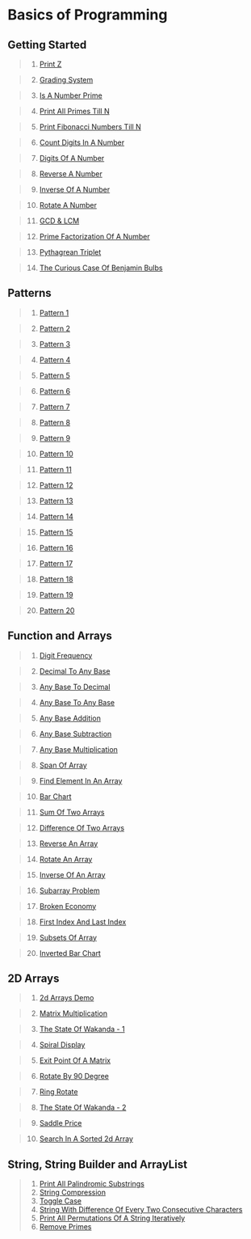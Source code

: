 # Basics of Programming

## Getting Started

>1. [Print Z](https://github.com/DarkWarS-maker/Pepcoding-dsa/blob/main/lecture-001/print-z.html)

>2. [Grading System](https://github.com/DarkWarS-maker/Pepcoding-dsa/blob/main/lecture-001/grading-system.html)

>3. [Is A Number Prime](https://github.com/DarkWarS-maker/Pepcoding-dsa/blob/main/lecture-001/prime.html)

>4. [Print All Primes Till N](https://github.com/DarkWarS-maker/Pepcoding-dsa/blob/main/lecture-001/prime-in-a-range.html)

>5. [Print Fibonacci Numbers Till N](https://github.com/DarkWarS-maker/Pepcoding-dsa/blob/main/lecture-001/fib-till-n.html)

>6. [Count Digits In A Number]()

>7. [Digits Of A Number]()

>8. [Reverse A Number]()

>9. [Inverse Of A Number]()

>10.  [Rotate A Number]()

>11. [GCD & LCM]()

>12. [Prime Factorization Of A Number]()

>13. [Pythagrean Triplet]()

>14. [The Curious Case Of Benjamin Bulbs]()

## Patterns

>1. [Pattern 1]()

>2. [Pattern 2]()

>3. [Pattern 3]()

>4. [Pattern 4]()

>5. [Pattern 5]()

>6. [Pattern 6]()

>7. [Pattern 7]()

>8. [Pattern 8]()

>9. [Pattern 9]()

>10. [Pattern 10]()

>11. [Pattern 11]()

>12. [Pattern 12]()

>13. [Pattern 13]()

>14. [Pattern 14]()

>15. [Pattern 15]()

>16. [Pattern 16]()

>17. [Pattern 17]()

>18. [Pattern 18]()

>19. [Pattern 19]()

>20. [Pattern 20]()

## Function and Arrays

>1. [ Digit Frequency]()

>2. [ Decimal To Any Base]()

>3. [ Any Base To Decimal]()

>4. [ Any Base To Any Base]()

>5. [ Any Base Addition]()

>6. [ Any Base Subtraction]()

>7. [ Any Base Multiplication]()

>8. [ Span Of Array]()

>9. [ Find Element In An Array]()

>10. [ Bar Chart]()

>11. [ Sum Of Two Arrays]()

>12. [ Difference Of Two Arrays]()

>13. [ Reverse An Array]()

>14. [ Rotate An Array]()

>15. [ Inverse Of An Array]()

>16. [ Subarray Problem]()

>17. [ Broken Economy]()

>18. [ First Index And Last Index]()

>19. [ Subsets Of Array]()

>20. [ Inverted Bar Chart]()


## 2D Arrays

>1. [ 2d Arrays Demo]()

>2. [ Matrix Multiplication]()

>3. [ The State Of Wakanda - 1]()

>4. [ Spiral Display]()

>5. [ Exit Point Of A Matrix]()

>6. [ Rotate By 90 Degree]()

>7. [ Ring Rotate]()

>8. [ The State Of Wakanda - 2]()

>9. [ Saddle Price]()

>10. [ Search In A Sorted 2d Array]()

## String, String Builder and ArrayList

>1. [ Print All Palindromic Substrings]()
>2. [ String Compression]()
>3. [ Toggle Case]()
>4. [ String With Difference Of Every Two Consecutive Characters]()
>5. [ Print All Permutations Of A String Iteratively]()
>6. [ Remove Primes]()

